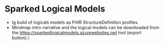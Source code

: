 # Sparked Logical Models

* Ig build of logicals models as FHIR StructureDefinition profiles.
* Mindmap intro narrative and the logical models can be downloaded from the https://sparkedlogicalmodels.azurewebsites.net tool (export button).\

